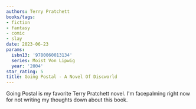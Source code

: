 ```yaml
---
authors: Terry Pratchett
books/tags:
- fiction
- fantasy
- comic
- slay
date: 2023-06-23
params:
  isbn13: '9780060013134'
  series: Moist Von Lipwig
  year: '2004'
star_rating: 5
title: Going Postal - A Novel Of Discworld
---
```


Going Postal is my favorite Terry Pratchett novel. I'm facepalming right now for
not writing my thoughts down about this book.

<!--more-->